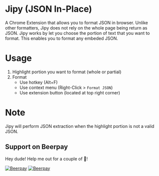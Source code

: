 # Jipy (JSON In-Place)

A Chrome Extension that allows you to format JSON in browser. Unlike other formatters, Jipy does not rely on the whole page being return as JSON. Jipy works by let you choose the portion of text that you want to format. This enables you to format any embeded JSON.

# Usage
1. Highlight portion you want to format (whole or partial)
2. Format
    - Use hotkey (Alt+F)
    - Use context menu (Right-Click > `Format JSON`)
    - Use extension button (located at top right corner)

# Note
Jipy will perform JSON extraction when the highlight portion is not a valid JSON.
## Support on Beerpay
Hey dude! Help me out for a couple of :beers:!

[![Beerpay](https://beerpay.io/twskj/OperaExt-JSON-In-Place/badge.svg?style=beer-square)](https://beerpay.io/twskj/OperaExt-JSON-In-Place)  [![Beerpay](https://beerpay.io/twskj/OperaExt-JSON-In-Place/make-wish.svg?style=flat-square)](https://beerpay.io/twskj/OperaExt-JSON-In-Place?focus=wish)